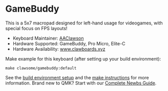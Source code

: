 # GameBuddy

This is a 5x7 macropad designed for left-hand usage for videogames, with special focus on FPS layouts!

* Keyboard Maintainer: [AAClawson](https://github.com/AlisGraveNil)
* Hardware Supported: GameBuddy, Pro Micro, Elite-C
* Hardware Availability: www.clawboards.xyz

Make example for this keyboard (after setting up your build environment):

    make clawsome/gamebuddy:default

See the [build environment setup](https://docs.qmk.fm/#/getting_started_build_tools) and the [make instructions](https://docs.qmk.fm/#/getting_started_make_guide) for more information. Brand new to QMK? Start with our [Complete Newbs Guide](https://docs.qmk.fm/#/newbs).
